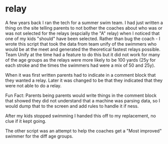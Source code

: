 # relay
A few years back I ran the tech for a summer swim team. I had just written a thing on the site telling parents to not bother the coaches about who was or was not selected for the relays (espcially the "A" relay) when I noticed that one of my kids "should" have been selected.
Rather than bug the coach - I wrote this script that took the data from team unify of the swimmers who would be at the meet and generated the theoretical fastest relays possible.
Team Unify at the time had a feature to do this but it did not work for many of the age groups as the relays were more likely to be 100 yards (25y for each stroke and the times the swimmers had were a mix of 50 and 25y).

When it was first written parents had to indicate in a comment block that they wanted a relay. Later it was changed to be that they indicated that they were not able to do a relay.

Fun Fact: Parents being parents would write things in the comment block that showed they did not understand that a machine was parsing data, so I would dump that to the screen and add rules to handle it if ness.

After my kids stopped swimming I handed this off to my replacement, no clue if it kept going.

The other script was an attempt to help the coaches get a "Most improved" swimmer for the diff age groups.
